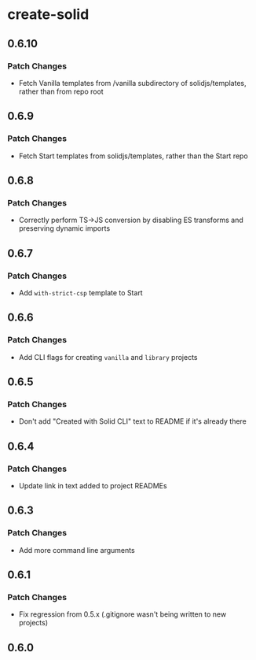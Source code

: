 # create-solid

## 0.6.10

### Patch Changes

- Fetch Vanilla templates from /vanilla subdirectory of solidjs/templates, rather than from repo root

## 0.6.9

### Patch Changes

- Fetch Start templates from solidjs/templates, rather than the Start repo

## 0.6.8

### Patch Changes

- Correctly perform TS->JS conversion by disabling ES transforms and preserving dynamic imports

## 0.6.7

### Patch Changes

- Add `with-strict-csp` template to Start

## 0.6.6

### Patch Changes

- Add CLI flags for creating `vanilla` and `library` projects

## 0.6.5

### Patch Changes

- Don't add "Created with Solid CLI" text to README if it's already there

## 0.6.4

### Patch Changes

- Update link in text added to project READMEs

## 0.6.3

### Patch Changes

- Add more command line arguments

## 0.6.1

### Patch Changes

- Fix regression from 0.5.x (.gitignore wasn't being written to new projects)

## 0.6.0
